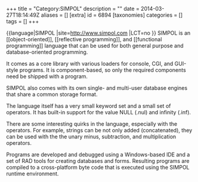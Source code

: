 +++
title = "Category:SIMPOL"
description = ""
date = 2014-03-27T18:14:49Z
aliases = []
[extra]
id = 6894
[taxonomies]
categories = []
tags = []
+++

{{language|SIMPOL
|site=http://www.simpol.com
|LCT=no
}}
SIMPOL is an [[object-oriented]], [[reflective programming]], and [[functional programming]] language that can be used for both general purpose and database-oriented programming.

It comes as a core library with various loaders for console, CGI, and GUI-style programs. It is component-based, so only the required components need be shipped with a program.

SIMPOL also comes with its own single- and multi-user database engines that share a common storage format.

The language itself has a very small keyword set and a small set of operators. It has built-in support for the value NULL (.nul) and infinity (.inf).

There are some interesting quirks in the language, especially with the operators. For example, strings can be not only added (concatenated), they can be used with the the unary minus, subtraction, and multiplication operators.

Programs are developed and debugged using a Windows-based IDE and a set of RAD tools for creating databases and forms. Resulting programs are compiled to a cross-platform byte code that is executed using the SIMPOL runtime environment.
